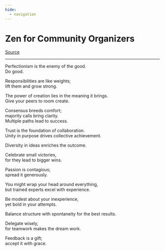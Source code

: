 ```yaml
---
hide:
  - navigation
---
```

# Zen for Community Organizers

[Source](https://github.com/PioneersHub/Zen-for-Community-Organizers)

---
Perfectionism is the enemy of the good.  
Do good.

Responsibilities are like weights;   
lift them and grow strong.

The power of creation lies in the meaning it brings.  
Give your peers to room create.

Consensus breeds comfort;   
majority calls bring clarity.  
Multiple paths lead to success.

Trust is the foundation of collaboration.  
Unity in purpose drives collective achievement.  

Diversity in ideas enriches the outcome.  

Celebrate small victories,   
for they lead to bigger wins.

Passion is contagious;   
spread it generously.

You might wrap your head around everything,  
but trained experts excel with experience.

Be modest about your inexperience,   
yet bold in your attempts.

Balance structure with spontaneity for the best results.  

Delegate wisely,   
for teamwork makes the dream work.

Feedback is a gift;   
accept it with grace.



